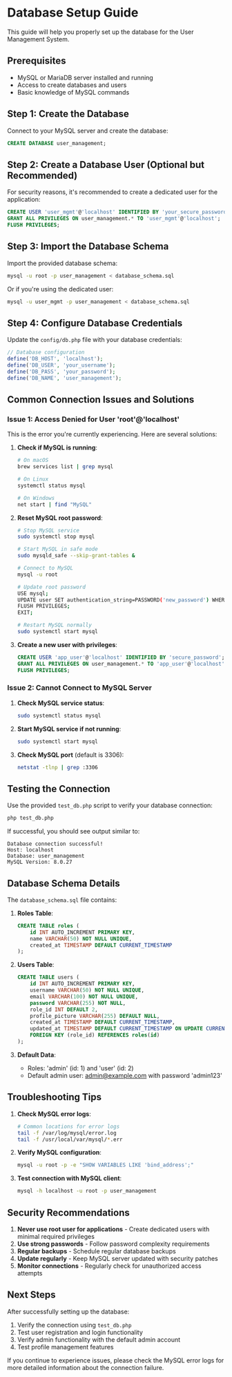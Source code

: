 # Database Setup Guide

This guide will help you properly set up the database for the User Management System.

## Prerequisites
- MySQL or MariaDB server installed and running
- Access to create databases and users
- Basic knowledge of MySQL commands

## Step 1: Create the Database

Connect to your MySQL server and create the database:

```sql
CREATE DATABASE user_management;
```

## Step 2: Create a Database User (Optional but Recommended)

For security reasons, it's recommended to create a dedicated user for the application:

```sql
CREATE USER 'user_mgmt'@'localhost' IDENTIFIED BY 'your_secure_password';
GRANT ALL PRIVILEGES ON user_management.* TO 'user_mgmt'@'localhost';
FLUSH PRIVILEGES;
```

## Step 3: Import the Database Schema

Import the provided database schema:

```bash
mysql -u root -p user_management < database_schema.sql
```

Or if you're using the dedicated user:

```bash
mysql -u user_mgmt -p user_management < database_schema.sql
```

## Step 4: Configure Database Credentials

Update the `config/db.php` file with your database credentials:

```php
// Database configuration
define('DB_HOST', 'localhost');
define('DB_USER', 'your_username');
define('DB_PASS', 'your_password');
define('DB_NAME', 'user_management');
```

## Common Connection Issues and Solutions

### Issue 1: Access Denied for User 'root'@'localhost'

This is the error you're currently experiencing. Here are several solutions:

1. **Check if MySQL is running**:
   ```bash
   # On macOS
   brew services list | grep mysql
   
   # On Linux
   systemctl status mysql
   
   # On Windows
   net start | find "MySQL"
   ```

2. **Reset MySQL root password**:
   ```bash
   # Stop MySQL service
   sudo systemctl stop mysql
   
   # Start MySQL in safe mode
   sudo mysqld_safe --skip-grant-tables &
   
   # Connect to MySQL
   mysql -u root
   
   # Update root password
   USE mysql;
   UPDATE user SET authentication_string=PASSWORD('new_password') WHERE User='root';
   FLUSH PRIVILEGES;
   EXIT;
   
   # Restart MySQL normally
   sudo systemctl start mysql
   ```

3. **Create a new user with privileges**:
   ```sql
   CREATE USER 'app_user'@'localhost' IDENTIFIED BY 'secure_password';
   GRANT ALL PRIVILEGES ON user_management.* TO 'app_user'@'localhost';
   FLUSH PRIVILEGES;
   ```

### Issue 2: Cannot Connect to MySQL Server

1. **Check MySQL service status**:
   ```bash
   sudo systemctl status mysql
   ```

2. **Start MySQL service if not running**:
   ```bash
   sudo systemctl start mysql
   ```

3. **Check MySQL port** (default is 3306):
   ```bash
   netstat -tlnp | grep :3306
   ```

## Testing the Connection

Use the provided `test_db.php` script to verify your database connection:

```bash
php test_db.php
```

If successful, you should see output similar to:
```
Database connection successful!
Host: localhost
Database: user_management
MySQL Version: 8.0.27
```

## Database Schema Details

The `database_schema.sql` file contains:

1. **Roles Table**:
   ```sql
   CREATE TABLE roles (
       id INT AUTO_INCREMENT PRIMARY KEY,
       name VARCHAR(50) NOT NULL UNIQUE,
       created_at TIMESTAMP DEFAULT CURRENT_TIMESTAMP
   );
   ```

2. **Users Table**:
   ```sql
   CREATE TABLE users (
       id INT AUTO_INCREMENT PRIMARY KEY,
       username VARCHAR(50) NOT NULL UNIQUE,
       email VARCHAR(100) NOT NULL UNIQUE,
       password VARCHAR(255) NOT NULL,
       role_id INT DEFAULT 2,
       profile_picture VARCHAR(255) DEFAULT NULL,
       created_at TIMESTAMP DEFAULT CURRENT_TIMESTAMP,
       updated_at TIMESTAMP DEFAULT CURRENT_TIMESTAMP ON UPDATE CURRENT_TIMESTAMP,
       FOREIGN KEY (role_id) REFERENCES roles(id)
   );
   ```

3. **Default Data**:
   - Roles: 'admin' (id: 1) and 'user' (id: 2)
   - Default admin user: admin@example.com with password 'admin123'

## Troubleshooting Tips

1. **Check MySQL error logs**:
   ```bash
   # Common locations for error logs
   tail -f /var/log/mysql/error.log
   tail -f /usr/local/var/mysql/*.err
   ```

2. **Verify MySQL configuration**:
   ```bash
   mysql -u root -p -e "SHOW VARIABLES LIKE 'bind_address';"
   ```

3. **Test connection with MySQL client**:
   ```bash
   mysql -h localhost -u root -p user_management
   ```

## Security Recommendations

1. **Never use root user for applications** - Create dedicated users with minimal required privileges
2. **Use strong passwords** - Follow password complexity requirements
3. **Regular backups** - Schedule regular database backups
4. **Update regularly** - Keep MySQL server updated with security patches
5. **Monitor connections** - Regularly check for unauthorized access attempts

## Next Steps

After successfully setting up the database:

1. Verify the connection using `test_db.php`
2. Test user registration and login functionality
3. Verify admin functionality with the default admin account
4. Test profile management features

If you continue to experience issues, please check the MySQL error logs for more detailed information about the connection failure.